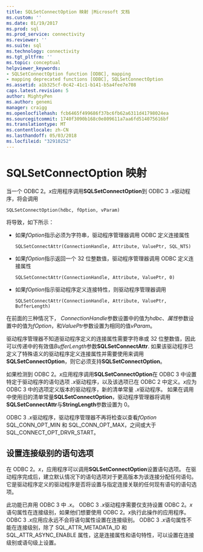 ```yaml
---
title: SQLSetConnectOption 映射 |Microsoft 文档
ms.custom: ''
ms.date: 01/19/2017
ms.prod: sql
ms.prod_service: connectivity
ms.reviewer: ''
ms.suite: sql
ms.technology: connectivity
ms.tgt_pltfrm: ''
ms.topic: conceptual
helpviewer_keywords:
- SQLSetConnectOption function [ODBC], mapping
- mapping deprecated functions [ODBC], SQLSetConnectOption
ms.assetid: a1b325cf-0c42-41c1-b141-b5a4fee7e708
caps.latest.revision: 5
author: MightyPen
ms.author: genemi
manager: craigg
ms.openlocfilehash: fcb6465f499686f37bc6fb62a6311d41798024ea
ms.sourcegitcommit: 1740f3090b168c0e809611a7aa6fd514075616bf
ms.translationtype: MT
ms.contentlocale: zh-CN
ms.lasthandoff: 05/03/2018
ms.locfileid: "32910252"
---
```

# <a name="sqlsetconnectoption-mapping"></a>SQLSetConnectOption 映射
当一个 ODBC 2。*x*应用程序调用**SQLSetConnectOption**到 ODBC 3 *.x*驱动程序，将会调用  
  
```  
SQLSetConnectOption(hdbc, fOption, vParam)  
```  
  
 将导致，如下所示：  
  
-   如果*fOption*指示必须为字符串，驱动程序管理器调用 ODBC 定义连接属性  
  
    ```  
    SQLSetConnectAttr(ConnectionHandle, Attribute, ValuePtr, SQL_NTS)  
    ```  
  
-   如果*fOption*指示返回一个 32 位整数值，驱动程序管理器调用 ODBC 定义连接属性  
  
    ```  
    SQLSetConnectAttr(ConnectionHandle, Attribute, ValuePtr, 0)  
    ```  
  
-   如果*fOption*指示驱动程序定义连接特性，则驱动程序管理器调用  
  
    ```  
    SQLSetConnectAttr(ConnectionHandle, Attribute, ValuePtr, BufferLength)  
    ```  
  
 在前面的三种情况下， *ConnectionHandle*参数设置中的值为*hdbc*、*属性*参数设置中的值为*fOption*，和*ValuePtr*参数设置为相同的值*vParam*。  
  
 驱动程序管理器不知道驱动程序定义的连接属性需要字符串或 32 位整数值，因此可以传递中的有效值*BufferLength*参数**SQLSetConnectAttr**. 如果该驱动程序已定义了特殊语义的驱动程序定义连接属性并需要使用来调用**SQLSetConnectOption**，则它必须支持**SQLSetConnectOption**。  
  
 如果检测到 ODBC 2。*x*应用程序调用**SQLSetConnectOption**在 ODBC 3 中设置特定于驱动程序的语句选项 *.x*驱动程序，以及该选项已在 ODBC 2 中定义。*x*应为 ODBC 3 中的选项定义版本的驱动程序，新的清单常量 *.x*驱动程序。 如果在调用中使用旧的清单常量**SQLSetConnectOption**，驱动程序管理器将调用**SQLSetConnectAttr**与**StringLength**参数设置为 0。  
  
 ODBC 3 *.x*驱动程序，驱动程序管理器不再将检查以查看*fOption* SQL_CONN_OPT_MIN 和 SQL_CONN_OPT_MAX，之间或大于 SQL_CONNECT_OPT_DRVR_START。  
  
## <a name="setting-statement-options-on-the-connection-level"></a>设置连接级别的语句选项  
 在 ODBC 2。*x*，应用程序可以调用**SQLSetConnectOption**设置语句选项。 在驱动程序完成后，建立默认情况下的语句选项对于更高版本为该连接分配任何语句。 它是驱动程序定义的驱动程序是否将设置与指定连接关联的任何现有语句的语句选项。  
  
 此功能已弃用 ODBC 3 中 *.x*。 ODBC 3 *.x*驱动程序需要仅支持设置 ODBC 2。*x*语句属性在连接级别，如果他们想要使用 ODBC 2。*x*执行此操作的应用程序。 ODBC 3 *.x*应用应永远不会将语句属性设置在连接级别。 ODBC 3 *.x*语句属性不能在连接级别，除了 SQL_ATTR_METADATA_ID 和 SQL_ATTR_ASYNC_ENABLE 属性，这是连接属性和语句特性，可以设置在连接级别或语句级上设置。
